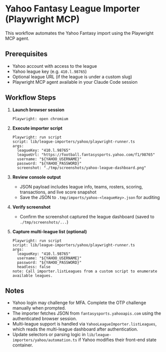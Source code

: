 # Yahoo Fantasy League Importer (Playwright MCP)

This workflow automates the Yahoo Fantasy import using the Playwright MCP agent.

## Prerequisites

- Yahoo account with access to the league
- Yahoo league key (e.g. `410.l.98765`)
- Optional league URL (if the league is under a custom slug)
- Playwright MCP agent available in your Claude Code session

## Workflow Steps

1. **Launch browser session**
   ```
   Playwright: open chromium
   ```

2. **Execute importer script**
   ```
   Playwright: run script
   script: lib/league-importers/yahoo/playwright-runner.ts
   args:
     leagueKey: "410.l.98765"
     leagueUrl: "https://football.fantasysports.yahoo.com/f1/98765"
     username: "${YAHOO_USERNAME}"
     password: "${YAHOO_PASSWORD}"
     screenshot: "./tmp/screenshots/yahoo-league-dashboard.png"
   ```

3. **Review console output**
   - JSON payload includes league info, teams, rosters, scoring, transactions, and live score snapshot
   - Save the JSON to `.tmp/imports/yahoo-<leagueKey>.json` for auditing

4. **Verify screenshot**
   - Confirm the screenshot captured the league dashboard (saved to `./tmp/screenshots/...`)

5. **Capture multi-league list (optional)**
   ```
   Playwright: run script
   script: lib/league-importers/yahoo/playwright-runner.ts
   args:
     leagueKey: "410.l.98765"
     username: "${YAHOO_USERNAME}"
     password: "${YAHOO_PASSWORD}"
     headless: false
   note: Call importer.listLeagues from a custom script to enumerate available leagues.
   ```

## Notes

- Yahoo login may challenge for MFA. Complete the OTP challenge manually when prompted.
- The importer fetches JSON from `fantasysports.yahooapis.com` using the authenticated browser session.
- Multi-league support is handled via `YahooLeagueImporter.listLeagues`, which reads the multi-league dashboard after authentication.
- Update selectors or parsing logic in `lib/league-importers/yahoo/automation.ts` if Yahoo modifies their front-end state container.

